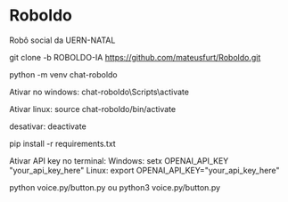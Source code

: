 # Roboldo
Robô social da UERN-NATAL

git clone -b ROBOLDO-IA https://github.com/mateusfurt/Roboldo.git


python -m venv chat-roboldo

Ativar no windows:
chat-roboldo\Scripts\activate

Ativar linux:
source chat-roboldo/bin/activate

desativar:
deactivate

pip install -r requirements.txt

Ativar API key no terminal:
Windows:
setx OPENAI_API_KEY "your_api_key_here"
Linux:
export OPENAI_API_KEY="your_api_key_here"

python voice.py/button.py
ou
python3 voice.py/button.py